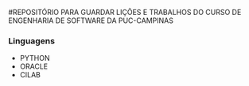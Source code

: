 #REPOSITÓRIO PARA GUARDAR LIÇÕES E TRABALHOS DO CURSO DE ENGENHARIA DE SOFTWARE DA PUC-CAMPINAS

### Linguagens
* PYTHON
* ORACLE
* CILAB
